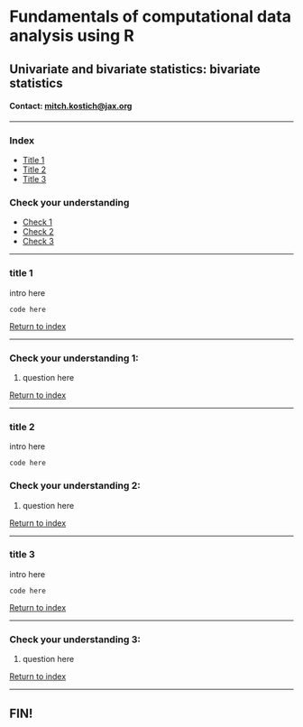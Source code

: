 # Fundamentals of computational data analysis using R
## Univariate and bivariate statistics: bivariate statistics
#### Contact: mitch.kostich@jax.org

---

### Index

- [Title 1](#title-1)
- [Title 2](#title-2)
- [Title 3](#title-3)

### Check your understanding

- [Check 1](#check-your-understanding-1)
- [Check 2](#check-your-understanding-2)
- [Check 3](#check-your-understanding-3)

---

### title 1

intro here

```
code here

```

[Return to index](#index)

---

### Check your understanding 1:

1) question here

[Return to index](#index)

---

### title 2

intro here

```
code here

```

### Check your understanding 2:

1) question here

[Return to index](#index)

---

### title 3

intro here

```
code here

```

[Return to index](#index)

---

### Check your understanding 3:

1) question here

[Return to index](#index)

---

## FIN!
